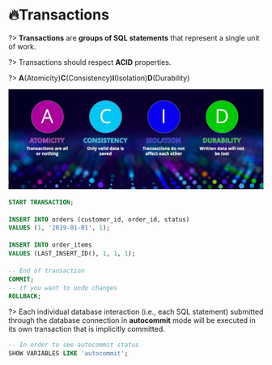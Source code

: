 # 🔥Transactions

?> **Transactions** are **groups of SQL statements** that represent a single unit of work.

?> Transactions should respect **ACID** properties.

?> **A**(Atomicity)**C**(Consistency)**I**(Isolation)**D**(Durability)

<img alt="acid" width="700px" src="/assets/images/acid.png" />

```sql
START TRANSACTION;

INSERT INTO orders (customer_id, order_id, status)
VALUES (1, '2019-01-01', 1);

INSERT INTO order_items
VALUES (LAST_INSERT_ID(), 1, 1, 1);

-- End of transaction
COMMIT;
-- if you want to undo changes
ROLLBACK;
```

?> Each individual database interaction (i.e., each SQL statement) submitted through the database connection in **autocommit** mode will be executed in its own transaction that is implicitly committed.

```sql
-- In order to see autocommit status
SHOW VARIABLES LIKE 'autocommit';
```
